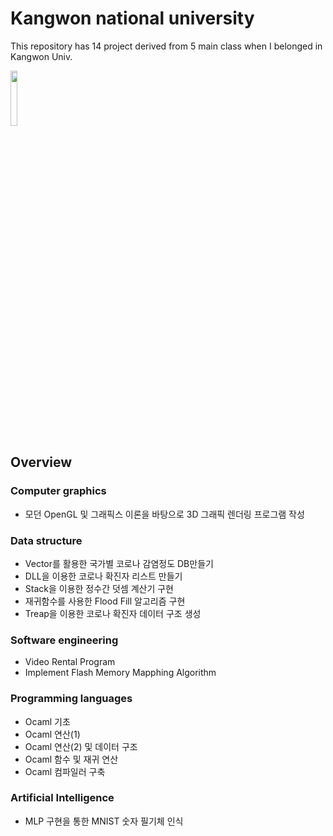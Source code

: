 # Kangwon national university
This repository has 14 project derived from 5 main class when I belonged in Kangwon Univ.

<img width="15%" src=https://github.com/kookjd7759/Kangwon-Univ/assets/67672017/63bd214b-6a3a-419b-85b9-cb6f499f0d34/>

## Overview
### Computer graphics
- 모던 OpenGL 및 그래픽스 이론을 바탕으로 3D 그래픽 렌더링 프로그램 작성

### Data structure
- Vector를 활용한 국가별 코로나 감염정도 DB만들기
- DLL을 이용한 코로나 확진자 리스트 만들기
- Stack을 이용한 정수간 덧셈 계산기 구현
- 재귀함수를 사용한 Flood Fill 알고리즘 구현
- Treap을 이용한 코로나 확진자 데이터 구조 생성

### Software engineering
- Video Rental Program
- Implement Flash Memory Mapphing Algorithm

### Programming languages
- Ocaml 기초
- Ocaml 연산(1)
- Ocaml 연산(2) 및 데이터 구조
- Ocaml 함수 및 재귀 연산
- Ocaml 컴파일러 구축

### Artificial Intelligence
- MLP 구현을 통한 MNIST 숫자 필기체 인식
